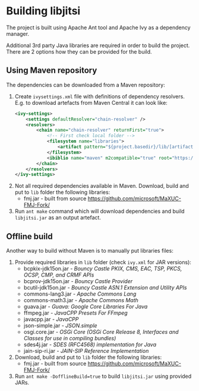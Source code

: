 <!-- Copyright (c) Microsoft Corporation. All rights reserved. -->

# Building libjitsi
The project is built using Apache Ant tool and Apache Ivy as a dependency manager.

Additional 3rd party Java libraries are required in order to build the project. There are 2 options how they can be provided for the build.

## Using Maven repository
The dependencies can be downloaded from a Maven repository:
1. Create `ivysettings.xml` file with definitions of dependency resolvers. E.g. to download artefacts from Maven Central it can look like:
    ```ivysettings.xml
    <ivy-settings>
        <settings defaultResolver="chain-resolver" />
        <resolvers>
            <chain name="chain-resolver" returnFirst="true">
                <!-- First check local folder -->
                <filesystem name="libraries">
                    <artifact pattern="${project.basedir}/lib/[artifact].[ext]"/>
                </filesystem>
                <ibiblio name="maven" m2compatible="true" root="https://repo1.maven.org/maven2/" />
            </chain>
        </resolvers>
    </ivy-settings>
    ```
2. Not all required dependencies available in Maven. Download, build and put to `lib` folder the following libraries:
   - fmj.jar - built from source https://github.com/microsoft/MaXUC-FMJ-Fork/
3. Run `ant make` command which will download dependencies and build `libjitsi.jar` as an output artefact.

## Offline build
Another way to build without Maven is to manually put libraries files:
1. Provide required libraries in `lib` folder (check `ivy.xml` for JAR versions):
   - bcpkix-jdk15on.jar - *Bouncy Castle PKIX, CMS, EAC, TSP, PKCS, OCSP, CMP, and CRMF APIs*
   - bcprov-jdk15on.jar - *Bouncy Castle Provider*
   - bcutil-jdk15on.jar - *Bouncy Castle ASN.1 Extension and Utility APIs*
   - commons-lang3.jar - *Apache Commons Lang*
   - commons-math3.jar - *Apache Commons Math*
   - guava.jar - *Guava: Google Core Libraries For Java*
   - ffmpeg.jar - *JavaCPP Presets For FFmpeg*
   - javacpp.jar - *JavaCPP*
   - json-simple.jar - *JSON.simple*
   - osgi.core.jar - *OSGi Core (OSGi Core Release 8, Interfaces and Classes for use in compiling bundles)*
   - sdes4j.jar - *SDES (RFC4568) implementation for Java*
   - jain-sip-ri.jar - *JAIN-SIP Reference Implementation*
2. Download, build and put to `lib` folder the following libraries:
   - fmj.jar - built from source https://github.com/microsoft/MaXUC-FMJ-Fork/
3. Run `ant make -DofflineBuild=true` to build `libjitsi.jar` using provided JARs.
